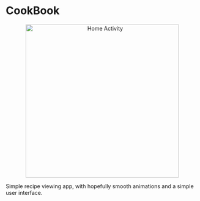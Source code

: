 # CookBook

<p align="center">
  <img src="http://danielbaxter.co.uk/Images/Demos/cookbook_1.png" title="Home Activity" width="400">
</p>

Simple recipe viewing app, with hopefully smooth animations and a simple user interface.
